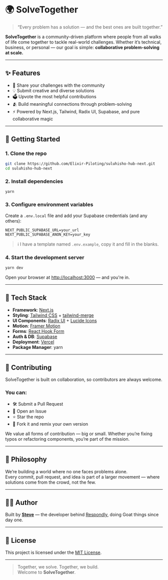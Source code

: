 # 🌍 SolveTogether

> “Every problem has a solution — and the best ones are built together.”

**SolveTogether** is a community-driven platform where people from all walks of life come together to tackle real-world challenges. Whether it’s technical, business, or personal — our goal is simple: **collaborative problem-solving at scale.**

---

## ✨ Features

- 🧠 Share your challenges with the community  
- 💡 Submit creative and diverse solutions  
- 🗳️ Upvote the most helpful contributions  
- 🫂 Build meaningful connections through problem-solving  
- ⚡ Powered by Next.js, Tailwind, Radix UI, Supabase, and pure collaborative magic  

---

## 🚀 Getting Started

### 1. Clone the repo

```bash
git clone https://github.com/Elixir-Piloting/suluhisho-hub-next.git
cd suluhisho-hub-next
```

### 2. Install dependencies

```bash
yarn
```

### 3. Configure environment variables

Create a `.env.local` file and add your Supabase credentials (and any others):

```env
NEXT_PUBLIC_SUPABASE_URL=your_url
NEXT_PUBLIC_SUPABASE_ANON_KEY=your_key
```

> ℹ️ I have a template named `.env.example`, copy it and fill in the blanks.

### 4. Start the development server

```bash
yarn dev
```

Open your browser at [http://localhost:3000](http://localhost:3000) — and you're in.

---

## 🧩 Tech Stack

- **Framework**: [Next.js](https://nextjs.org/)
- **Styling**: [Tailwind CSS](https://tailwindcss.com/) + [tailwind-merge](https://github.com/dcastil/tailwind-merge)
- **UI Components**: [Radix UI](https://www.radix-ui.com/) + [Lucide Icons](https://lucide.dev/)
- **Motion**: [Framer Motion](https://www.framer.com/motion/)
- **Forms**: [React Hook Form](https://react-hook-form.com/)
- **Auth & DB**: [Supabase](https://supabase.com/)
- **Deployment**: [Vercel](https://vercel.com/)
- **Package Manager**: yarn

---

## 🤝 Contributing

SolveTogether is built on collaboration, so contributors are always welcome.

### You can:

- 🛠️ Submit a Pull Request
- 🐛 Open an Issue
- ⭐ Star the repo
- 🍴 Fork it and remix your own version

We value all forms of contribution — big or small. Whether you’re fixing typos or refactoring components, you’re part of the mission.

---

## 🧠 Philosophy

We’re building a world where no one faces problems alone.  
Every commit, pull request, and idea is part of a larger movement — where solutions come from the crowd, not the few.

---

## 🧑‍💻 Author

Built by [**Steve**](https://respondly.site) — the developer behind [Respondly](https://respondly.site), doing Goat things since day one.

---

## 📄 License

This project is licensed under the [MIT License](LICENSE).

---

> Together, we solve. Together, we build.  
> Welcome to **SolveTogether**.
